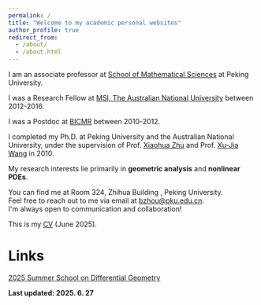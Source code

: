 ```yaml
---
permalink: /
title: "Welcome to my academic personal websites"
author_profile: true
redirect_from: 
  - /about/
  - /about.html
---
```




I am an associate professor at [School of Mathematical Sciences](https://www.math.pku.edu.cn) at Peking University.

I was a Research Fellow at [MSI, The Australian National University](https://maths.anu.edu.au) between 2012-2016.

I was a Postdoc at [BICMR](https://bicmr.pku.edu.cn) between 2010-2012.

I completed my Ph.D. at Peking University and the Australian National University, under the supervision of Prof. [Xiaohua Zhu](https://www.math.pku.edu.cn/jsdw/js_20180628175159671361/z_20180628175159671361/70486.htm) and Prof. [Xu-Jia Wang](https://en.westlake.edu.cn/faculty/Xujia-Wang.html) in 2010.

My research interests lie primarily in **geometric analysis** and **nonlinear PDEs**.

You can find me at Room 324, Zhihua Building , Peking University. <br> 
Feel free to reach out to me via email at <bzhou@pku.edu.cn>. <br>
I'm always open to communication and collaboration!

This is my [CV](http://bzhou1982.github.io/files/CV_bzhou.pdf) (June 2025).


# Links

[2025 Summer School on Differential Geometry](https://bicmr.pku.edu.cn/content/show/17-3575.html?catid=KiQhKyYs)

**Last updated: 2025. 6. 27**
